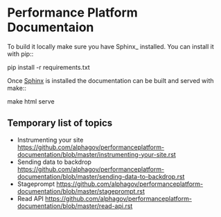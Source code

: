 # Performance Platform Documentaion

To build it locally make sure you have Sphinx_ installed. You can install it with pip::

  pip install -r requirements.txt

Once [Sphinx](http://sphinx-doc.org/) is installed the documentation can be built and served with make::

  make html serve

## Temporary list of topics
  - Instrumenting your site https://github.com/alphagov/performanceplatform-documentation/blob/master/instrumenting-your-site.rst
  - Sending data to backdrop https://github.com/alphagov/performanceplatform-documentation/blob/master/sending-data-to-backdrop.rst
  - Stageprompt https://github.com/alphagov/performanceplatform-documentation/blob/master/stageprompt.rst
  - Read API https://github.com/alphagov/performanceplatform-documentation/blob/master/read-api.rst

